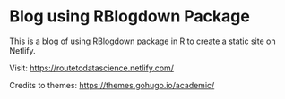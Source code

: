 # Blog using RBlogdown Package

This is a blog of using RBlogdown package in R to create a static site on Netlify. 

Visit: https://routetodatascience.netlify.com/

Credits to themes: https://themes.gohugo.io/academic/




